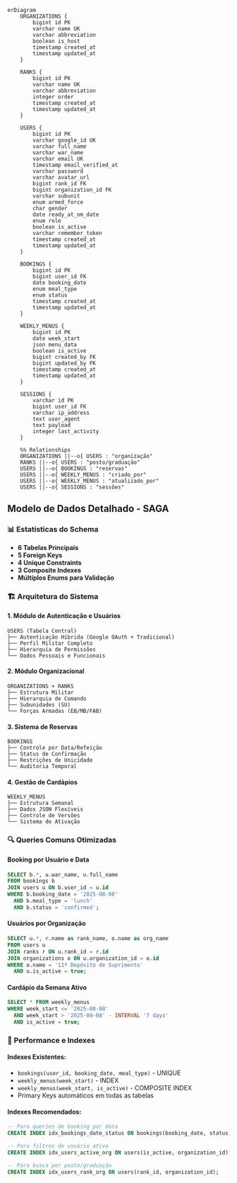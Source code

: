 ```mermaid
erDiagram
    ORGANIZATIONS {
        bigint id PK
        varchar name UK
        varchar abbreviation
        boolean is_host
        timestamp created_at
        timestamp updated_at
    }
    
    RANKS {
        bigint id PK
        varchar name UK
        varchar abbreviation
        integer order
        timestamp created_at
        timestamp updated_at
    }
    
    USERS {
        bigint id PK
        varchar google_id UK
        varchar full_name
        varchar war_name
        varchar email UK
        timestamp email_verified_at
        varchar password
        varchar avatar_url
        bigint rank_id FK
        bigint organization_id FK
        varchar subunit
        enum armed_force
        char gender
        date ready_at_om_date
        enum role
        boolean is_active
        varchar remember_token
        timestamp created_at
        timestamp updated_at
    }
    
    BOOKINGS {
        bigint id PK
        bigint user_id FK
        date booking_date
        enum meal_type
        enum status
        timestamp created_at
        timestamp updated_at
    }
    
    WEEKLY_MENUS {
        bigint id PK
        date week_start
        json menu_data
        boolean is_active
        bigint created_by FK
        bigint updated_by FK
        timestamp created_at
        timestamp updated_at
    }
    
    SESSIONS {
        varchar id PK
        bigint user_id FK
        varchar ip_address
        text user_agent
        text payload
        integer last_activity
    }

    %% Relationships
    ORGANIZATIONS ||--o{ USERS : "organização"
    RANKS ||--o{ USERS : "posto/graduação"
    USERS ||--o{ BOOKINGS : "reservas"
    USERS ||--o{ WEEKLY_MENUS : "criado_por"
    USERS ||--o{ WEEKLY_MENUS : "atualizado_por"
    USERS ||--o{ SESSIONS : "sessões"
```

## Modelo de Dados Detalhado - SAGA

### 📊 Estatísticas do Schema
- **6 Tabelas Principais**
- **5 Foreign Keys**
- **4 Unique Constraints**
- **3 Composite Indexes**
- **Múltiplos Enums para Validação**

### 🏗️ Arquitetura do Sistema

#### 1. **Módulo de Autenticação e Usuários**
```
USERS (Tabela Central)
├── Autenticação Híbrida (Google OAuth + Tradicional)
├── Perfil Militar Completo
├── Hierarquia de Permissões
└── Dados Pessoais e Funcionais
```

#### 2. **Módulo Organizacional**
```
ORGANIZATIONS + RANKS
├── Estrutura Militar
├── Hierarquia de Comando
├── Subunidades (SU)
└── Forças Armadas (EB/MB/FAB)
```

#### 3. **Sistema de Reservas**
```
BOOKINGS
├── Controle por Data/Refeição
├── Status de Confirmação
├── Restrições de Unicidade
└── Auditoria Temporal
```

#### 4. **Gestão de Cardápios**
```
WEEKLY_MENUS
├── Estrutura Semanal
├── Dados JSON Flexíveis
├── Controle de Versões
└── Sistema de Ativação
```

### 🔍 Queries Comuns Otimizadas

#### Booking por Usuário e Data
```sql
SELECT b.*, u.war_name, u.full_name 
FROM bookings b 
JOIN users u ON b.user_id = u.id 
WHERE b.booking_date = '2025-08-08' 
  AND b.meal_type = 'lunch'
  AND b.status = 'confirmed';
```

#### Usuários por Organização
```sql
SELECT u.*, r.name as rank_name, o.name as org_name
FROM users u
JOIN ranks r ON u.rank_id = r.id
JOIN organizations o ON u.organization_id = o.id
WHERE o.name = '11º Depósito de Suprimento'
  AND u.is_active = true;
```

#### Cardápio da Semana Ativo
```sql
SELECT * FROM weekly_menus 
WHERE week_start <= '2025-08-08' 
  AND week_start > '2025-08-08' - INTERVAL '7 days'
  AND is_active = true;
```

### 🚀 Performance e Indexes

#### Indexes Existentes:
- `bookings(user_id, booking_date, meal_type)` - UNIQUE
- `weekly_menus(week_start)` - INDEX
- `weekly_menus(week_start, is_active)` - COMPOSITE INDEX
- Primary Keys automáticos em todas as tabelas

#### Indexes Recomendados:
```sql
-- Para queries de booking por data
CREATE INDEX idx_bookings_date_status ON bookings(booking_date, status);

-- Para filtros de usuário ativo
CREATE INDEX idx_users_active_org ON users(is_active, organization_id);

-- Para busca por posto/graduação
CREATE INDEX idx_users_rank_org ON users(rank_id, organization_id);
```
